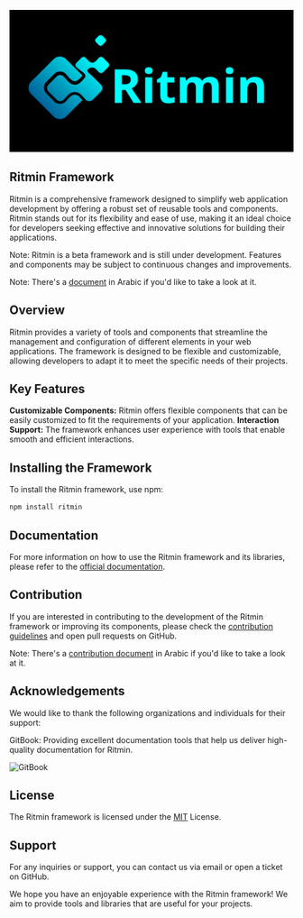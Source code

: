 ![Ritmin logo](./Ritmin.png)
## Ritmin Framework
Ritmin is a comprehensive framework designed to simplify web application development by offering a robust set of reusable tools and components. Ritmin stands out for its flexibility and ease of use, making it an ideal choice for developers seeking effective and innovative solutions for building their applications.

 Note: Ritmin is a beta framework and is still under development. Features and components may be subject to continuous changes and improvements. 

 Note: There's a [document](README-ar.md) in Arabic if you'd like to take a look at it. 
## Overview
Ritmin provides a variety of tools and components that streamline the management and configuration of different elements in your web applications. The framework is designed to be flexible and customizable, allowing developers to adapt it to meet the specific needs of their projects.

## Key Features
 **Customizable Components:** Ritmin offers flexible components that can be easily customized to fit the requirements of your application.
 **Interaction Support:** The framework enhances user experience with tools that enable smooth and efficient interactions.
## Installing the Framework
To install the Ritmin framework, use npm:
``` bash
npm install ritmin
```
## Documentation
For more information on how to use the Ritmin framework and its libraries, please refer to the [official documentation](https://ritmin.gitbook.io/ritmin-docs/).

## Contribution
If you are interested in contributing to the development of the Ritmin framework or improving its components, please check the [contribution guidelines](CONTRIBUTING.md) and open pull requests on GitHub.

Note: There's a [contribution document](CONTRIBUTING-ar.md) in Arabic if you'd like to take a look at it.

## Acknowledgements
We would like to thank the following organizations and individuals for their support:

GitBook: Providing excellent documentation tools that help us deliver high-quality documentation for Ritmin.

![GitBook](./supportive/GitBook%20-%20Dark.png)

## License
The Ritmin framework is licensed under the [MIT](LICENSE.txt) License.
## Support
For any inquiries or support, you can contact us via email or open a ticket on GitHub.

We hope you have an enjoyable experience with the Ritmin framework! We aim to provide tools and libraries that are useful for your projects.

